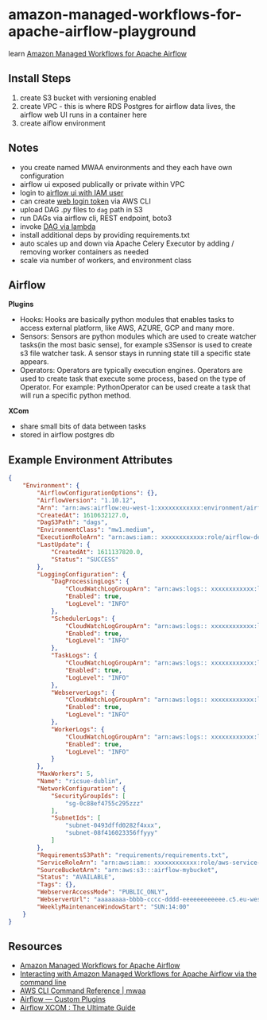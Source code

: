 # amazon-managed-workflows-for-apache-airflow-playground

learn [Amazon Managed Workflows for Apache Airflow](https://docs.aws.amazon.com/mwaa/index.html)

## Install Steps

1. create S3 bucket with versioning enabled
2. create VPC - this is where RDS Postgres for airflow data lives, the airflow web UI runs in a container here
3. create aiflow environment

## Notes

* you create named MWAA environments and they each have own configuration
* airflow ui exposed publically or private within VPC
* login to [airflow ui with IAM user](https://docs.aws.amazon.com/mwaa/latest/userguide/access-airflow-ui.html)
* can create [web login token](https://docs.aws.amazon.com/mwaa/latest/userguide/access-airflow-ui.html#call-mwaa-apis-web) via AWS CLI
* upload DAG .py files to `dag` path in S3
* run DAGs via airflow cli, REST endpoint, boto3
* invoke [DAG via lambda](https://docs.aws.amazon.com/mwaa/latest/userguide/samples-lambda.html)
* install additional deps by providing requirements.txt
* auto scales up and down via Apache Celery Executor by adding / removing worker containers as needed
* scale via number of workers, and environment class

## Airflow

**Plugins**

* Hooks: Hooks are basically python modules that enables tasks to access external platform, like AWS, AZURE, GCP and many more.
* Sensors: Sensors are python modules which are used to create watcher tasks(in the most basic sense), for example s3Sensor is used to create s3 file watcher task. A sensor stays in running state till a specific state appears.
* Operators: Operators are typically execution engines. Operators are used to create task that execute some process, based on the type of Operator. For example: PythonOperator can be used create a task that will run a specific python method.

**XCom**

* share small bits of data between tasks
* stored in airflow postgres db

## Example Environment Attributes

```json
{
    "Environment": {
        "AirflowConfigurationOptions": {},
        "AirflowVersion": "1.10.12",
        "Arn": "arn:aws:airflow:eu-west-1:xxxxxxxxxxxx:environment/airflow-blogpost-dublin",
        "CreatedAt": 1610632127.0,
        "DagS3Path": "dags",
        "EnvironmentClass": "mw1.medium",
        "ExecutionRoleArn": "arn:aws:iam:: xxxxxxxxxxxx:role/airflow-demo-mwaa-eks-iamrole",
        "LastUpdate": {
            "CreatedAt": 1611137820.0,
            "Status": "SUCCESS"
        },
        "LoggingConfiguration": {
            "DagProcessingLogs": {
                "CloudWatchLogGroupArn": "arn:aws:logs:: xxxxxxxxxxxx:log-group:airflow-ricsue-dublin-DAGProcessing",
                "Enabled": true,
                "LogLevel": "INFO"
            },
            "SchedulerLogs": {
                "CloudWatchLogGroupArn": "arn:aws:logs:: xxxxxxxxxxxx:log-group:airflow-ricsue-dublin-Scheduler",
                "Enabled": true,
                "LogLevel": "INFO"
            },
            "TaskLogs": {
                "CloudWatchLogGroupArn": "arn:aws:logs:: xxxxxxxxxxxx:log-group:airflow-ricsue-dublin-Task",
                "Enabled": true,
                "LogLevel": "INFO"
            },
            "WebserverLogs": {
                "CloudWatchLogGroupArn": "arn:aws:logs:: xxxxxxxxxxxx:log-group:airflow-ricsue-dublin-WebServer",
                "Enabled": true,
                "LogLevel": "INFO"
            },
            "WorkerLogs": {
                "CloudWatchLogGroupArn": "arn:aws:logs:: xxxxxxxxxxxx:log-group:airflow-ricsue-dublin-Worker",
                "Enabled": true,
                "LogLevel": "INFO"
            }
        },
        "MaxWorkers": 5,
        "Name": "ricsue-dublin",
        "NetworkConfiguration": {
            "SecurityGroupIds": [
                "sg-0c88ef4755c295zzz"
            ],
            "SubnetIds": [
                "subnet-0493dffd0282f4xxx",
                "subnet-08f416023356ffyyy"
            ]
        },
        "RequirementsS3Path": "requirements/requirements.txt",
        "ServiceRoleArn": "arn:aws:iam:: xxxxxxxxxxxx:role/aws-service-role/airflow.amazonaws.com/AWSServiceRoleForAmazonMWAA",
        "SourceBucketArn": "arn:aws:s3:::airflow-mybucket",
        "Status": "AVAILABLE",
        "Tags": {},
        "WebserverAccessMode": "PUBLIC_ONLY",
        "WebserverUrl": "aaaaaaaa-bbbb-cccc-dddd-eeeeeeeeeeee.c5.eu-west-1.airflow.amazonaws.com",
        "WeeklyMaintenanceWindowStart": "SUN:14:00"
    }
}
```

## Resources

* [Amazon Managed Workflows for Apache Airflow](https://docs.aws.amazon.com/mwaa/index.html)
* [Interacting with Amazon Managed Workflows for Apache Airflow via the command line](https://dev.to/aws/interacting-with-amazon-managed-workflows-for-apache-airflow-via-the-command-line-4e91)
* [AWS CLI Command Reference | mwaa](https://awscli.amazonaws.com/v2/documentation/api/latest/reference/mwaa/index.html)
* [Airflow — Custom Plugins](https://medium.com/swlh/airflow-custom-plugins-38f0848b74c5)
* [Airflow XCOM : The Ultimate Guide](https://marclamberti.com/blog/airflow-xcom/)
